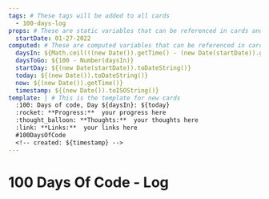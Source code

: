 ```yaml
---
tags: # These tags will be added to all cards
  - 100-days-log
props: # These are static variables that can be referenced in cards and templates.
  startDate: 01-27-2022
computed: # These are computed variables that can be referenced in cards and templates
  daysIn: ${Math.ceil(((new Date()).getTime() - (new Date(startDate)).getTime()) / (1000 * 3600 * 24))}
  daysToGo: ${100 - Number(daysIn)}
  startDay: ${(new Date(startDate)).toDateString()}
  today: ${(new Date()).toDateString()}
  now: ${(new Date()).getTime()}
  timestamp: ${(new Date()).toISOString()}
template: | # This is the template for new cards
  :100: Days of code, Day ${daysIn}: ${today}
  :rocket: **Progress:**  your progress here
  :thought_balloon: **Thoughts:**  your thoughts here
  :link: **Links:**  your links here
  #100DaysOfCode
  <!-- created: ${timestamp} -->
---
```


# 100 Days Of Code - Log
<!-- 
#NOTE:0 # :100: Days of code: Day ${daysIn} expand:1 refresh:300000
**Days to go: ${daysToGo}**
**Started on: ${startDay}**
- [Rules](rules.md)
- [Log - click here to see my progress](log.md)
- [FAQ](FAQ.md)
- [Resources](resources.md)
- [#100DaysOfCode Official Website](https://www.100daysofcode.com/)
- [#100DaysOfCode on Twitter](https://twitter.com/search?q=%23100DaysOfCode)
- [Edit My 100 Days of Code log](log.md:0:1)
-->

